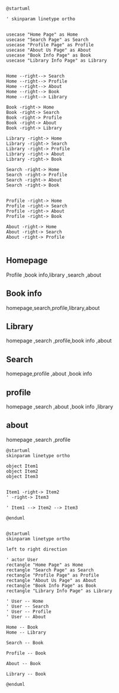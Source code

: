 
```plantuml
@startuml

' skinparam linetype ortho 


usecase "Home Page" as Home 
usecase "Search Page" as Search 
usecase "Profile Page" as Profile 
usecase "About Us Page" as About 
usecase "Book Info Page" as Book 
usecase "Library Info Page" as Library 


Home --right--> Search 
Home --right--> Profile 
Home --right--> About 
Home --right--> Book 
Home --right--> Library 

Book -right-> Home 
Book -right-> Search 
Book -right-> Profile 
Book -right-> About
Book -right-> Library

Library -right-> Home 
Library -right-> Search 
Library -right-> Profile 
Library -right-> About
Library -right-> Book

Search -right-> Home 
Search -right-> Profile 
Search -right-> About 
Search -right-> Book 


Profile -right-> Home 
Profile -right-> Search 
Profile -right-> About
Profile -right-> Book

About -right-> Home
About -right-> Search
About -right-> Profile


```


## Homepage 
Profile ,book info,library ,search ,about 
## Book info 
homepage,search,profile,library,about
## Library 
homepage ,search ,profile,book info ,about 
## Search
homepage,profile ,about ,book info 
## profile 
homepage ,search ,about ,book info ,library 
## about 
homepage ,search ,profile


```plantuml
@startuml
skinparam linetype ortho

object Item1
object Item2
object Item3


Item1 -right-> Item2 
' -right-> Item3

' Item1 --> Item2 --> Item3

@enduml
```



```plantuml

@startuml
skinparam linetype ortho

left to right direction

' actor User
rectangle "Home Page" as Home
rectangle "Search Page" as Search
rectangle "Profile Page" as Profile
rectangle "About Us Page" as About
rectangle "Book Info Page" as Book
rectangle "Library Info Page" as Library

' User -- Home
' User -- Search
' User -- Profile
' User -- About

Home -- Book
Home -- Library

Search -- Book

Profile -- Book

About -- Book

Library -- Book

@enduml

```